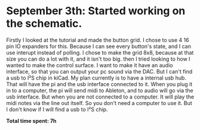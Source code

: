 # September 3th: Started working on the schematic.

Firstly I looked at the tutorial and made the button grid. I chose to use 4 16 pin IO expanders for this. Because I can see every button's state, and I can use interupt instead of polling. I chose to make the grid 8x8, because at that size you can do a lot with it, and it isn't too big. then I tried looking to how I wanted to make the control surface. I want to make it have an audio interface, so that you can output your pc sound via the DAC. But I can't find a usb to I²S chip in kiCad. My plan currently is to have a internal usb hub. That will have the pi and the usb interface connected to it. When you plug it in to a computer, the pi will send midi to Ableton, and to audio will go via the usb interface. But when you are not connected to a computer. It will play the midi notes via the line out itself. So you don't need a computer to use it. But I don't know if I will find a usb to I²S chip.

**Total time spent: 7h**